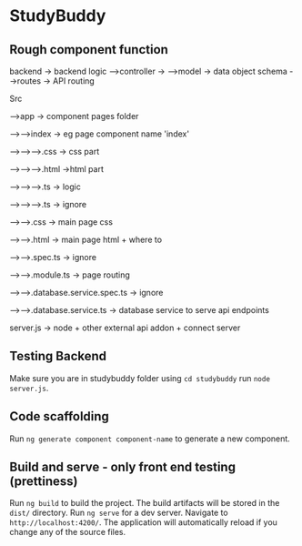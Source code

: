 # StudyBuddy

## Rough component function
backend -> backend logic
-->controller ->
-->model -> data object schema
-->routes -> API routing

Src

-->app -> component pages folder

-->-->index -> eg page component name 'index'

-->-->-->.css -> css part

-->-->-->.html ->html part

-->-->-->.ts -> logic

-->-->-->.ts -> ignore

-->-->.css -> main page css

-->-->.html -> main page html + where to 

-->-->.spec.ts -> ignore

-->-->.module.ts -> page routing 

-->-->.database.service.spec.ts -> ignore

-->-->.database.service.ts -> database service to serve api endpoints


server.js -> node + other external api addon + connect server 

## Testing Backend

Make sure you are in studybuddy folder using `cd studybuddy`
run `node server.js`. 

## Code scaffolding

Run `ng generate component component-name` to generate a new component. 

## Build and serve - only front end testing (prettiness)

Run `ng build` to build the project. The build artifacts will be stored in the `dist/` directory. 
Run `ng serve` for a dev server. Navigate to `http://localhost:4200/`. The application will automatically reload if you change any of the source files.




